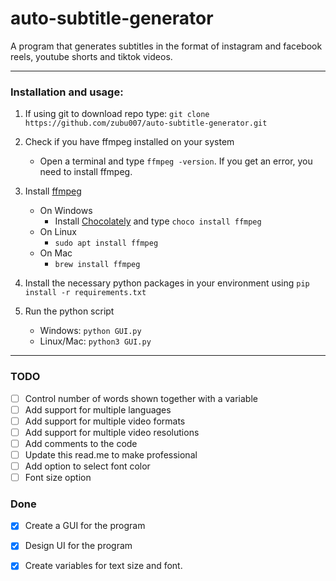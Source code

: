 #     auto-subtitle-generator
A program that generates subtitles in the format of instagram and facebook reels, youtube shorts and tiktok videos.
*** 
### Installation and usage:
1. If using git to download repo type: `git clone https://github.com/zubu007/auto-subtitle-generator.git` 
2. Check if you have ffmpeg installed on your system
   * Open a terminal and type `ffmpeg -version`. If you get an error, you need to install ffmpeg.

3. Install [ffmpeg](https://ffmpeg.org)
   * On Windows
     * Install [Chocolately](https://chocolatey.org/install) and type `choco install ffmpeg` 
   * On Linux
     * `sudo apt install ffmpeg`
   * On Mac
     * `brew install ffmpeg`
       
4. Install the necessary python packages in your environment using `pip install -r requirements.txt`

5. Run the python script
   * Windows:  `python GUI.py`
   * Linux/Mac:  `python3 GUI.py`


*** 

### TODO
- [ ] Control number of words shown together with a variable
- [ ] Add support for multiple languages
- [ ] Add support for multiple video formats
- [ ] Add support for multiple video resolutions
- [ ] Add comments to the code
- [ ] Update this read.me to make professional
- [ ] Add option to select font color
- [ ] Font size option

### Done
- [x] Create a GUI for the program
- [x] Design UI for the program
- [x] Create variables for text size and font.

